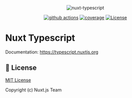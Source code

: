 <p align="center">
 <img alt="nuxt-typescript" src="https://user-images.githubusercontent.com/904724/62768088-62629780-ba96-11e9-9aa4-e08a46663582.png"/>
</p>

<p align="center">
  <a href="https://github.com/nuxt/typescript/actions"><img src="https://img.shields.io/github/workflow/status/nuxt/typescript/test?style=flat-square" alt="github actions"></a>
  <a href="https://codecov.io/gh/nuxt/typescript"><img src="https://img.shields.io/codecov/c/github/nuxt/typescript.svg?style=flat-square" alt="coverage"></a>
  <a href="https://github.com/nuxt/typescript"><img src="https://img.shields.io/github/license/nuxt/typescript.svg?style=flat-square" alt="License"></a>
</p>

# Nuxt Typescript

Documentation: https://typescript.nuxtjs.org

## 📑 License

[MIT License](./LICENSE)

Copyright (c) Nuxt.js Team
